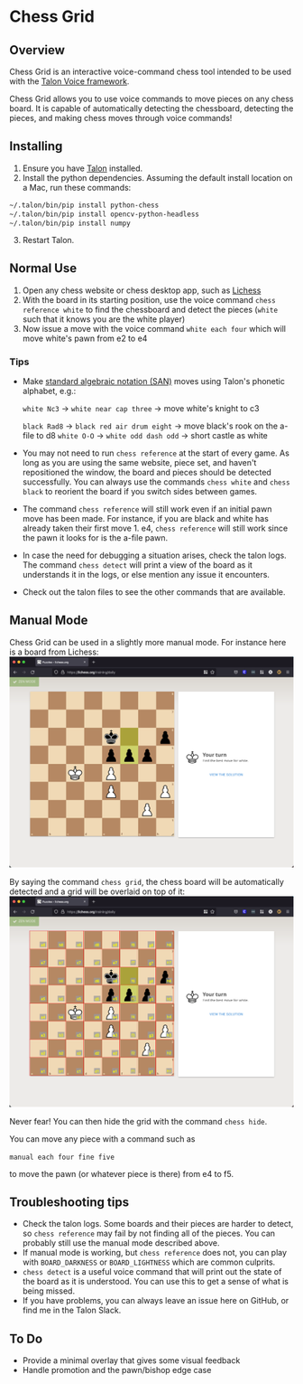 # Chess Grid

## Overview

Chess Grid is an interactive voice-command chess tool intended to be used with the
[Talon Voice framework](https://talonvoice.com/).

Chess Grid allows you to use voice commands to move pieces on any chess board. It is capable of automatically detecting the chessboard, detecting the pieces, and making chess moves through voice commands!

## Installing

1. Ensure you have [Talon](https://talonvoice.com/) installed.
2. Install the python dependencies. Assuming the default install location on a Mac, run these commands:

```
~/.talon/bin/pip install python-chess
~/.talon/bin/pip install opencv-python-headless
~/.talon/bin/pip install numpy
```

3. Restart Talon.

## Normal Use

1. Open any chess website or chess desktop app, such as [Lichess](https://lichess.org)
1. With the board in its starting position, use the voice command `chess reference white` to find the chessboard and detect the pieces (`white` such that it knows you are the white player)
1. Now issue a move with the voice command `white each four` which will move white's pawn from e2 to e4

### Tips

- Make [standard algebraic notation (SAN)](<https://en.wikipedia.org/wiki/Algebraic_notation_(chess)>) moves using Talon's phonetic alphabet, e.g.:

  `white Nc3` -> `white near cap three` -> move white's knight to c3

  `black Rad8` -> `black red air drum eight` -> move black's rook on the a-file to d8
  `white O-O` -> `white odd dash odd` -> short castle as white

- You may not need to run `chess reference` at the start of every game. As long as you are using the same website, piece set, and haven't repositioned the window, the board and pieces should be detected successfully. You can always use the commands `chess white` and `chess black` to reorient the board if you switch sides between games.
- The command `chess reference` will still work even if an initial pawn move has been made. For instance, if you are black and white has already taken their first move 1. e4, `chess reference` will still work since the pawn it looks for is the a-file pawn.
- In case the need for debugging a situation arises, check the talon logs. The command `chess detect` will print a view of the board as it understands it in the logs, or else mention any issue it encounters.
- Check out the talon files to see the other commands that are available.

## Manual Mode

Chess Grid can be used in a slightly more manual mode. For instance here is a board from Lichess:
![normal board](images/board_puzzle_normal.png)

By saying the command `chess grid`, the chess board will be automatically detected and a grid will be overlaid on top of it:
![board with grid](images/board_puzzle_grid.png)

Never fear! You can then hide the grid with the command `chess hide`.

You can move any piece with a command such as

`manual each four fine five`

to move the pawn (or whatever piece is there) from e4 to f5.

## Troubleshooting tips

- Check the talon logs. Some boards and their pieces are harder to detect, so `chess reference` may fail by not finding all of the pieces. You can probably still use the manual mode described above.
- If manual mode is working, but `chess reference` does not, you can play with `BOARD_DARKNESS` or `BOARD_LIGHTNESS` which are common culprits.
- `chess detect` is a useful voice command that will print out the state of the board as it is understood. You can use this to get a sense of what is being missed.
- If you have problems, you can always leave an issue here on GitHub, or find me in the Talon Slack.

## To Do

- Provide a minimal overlay that gives some visual feedback
- Handle promotion and the pawn/bishop edge case

